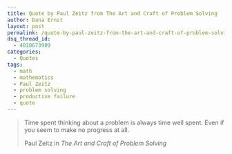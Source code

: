 ```yaml
---
title: Quote by Paul Zeitz from The Art and Craft of Problem Solving
author: Dana Ernst
layout: post
permalink: /quote-by-paul-zeitz-from-the-art-and-craft-of-problem-solving/
dsq_thread_id:
  - 4018673909
categories:
  - Quotes
tags:
  - math
  - mathematics
  - Paul Zeitz
  - problem solving
  - productive failure
  - quote
---
```


<blockquote>
<p>Time spent thinking about a problem is always time well spent. Even if you seem to make no progress at all.</p>
<footer>Paul Zeitz in <cite title="Source Title">The Art and Craft of Problem Solving</cite></footer>
</blockquote>
